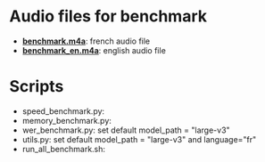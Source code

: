 # Audio files for benchmark
- **[benchmark.m4a]([url](https://github.com/djpg/faster-whisper/blob/master/benchmark/benchmark.m4a))**: french audio file
- **[benchmark_en.m4a]([url](https://github.com/djpg/faster-whisper/blob/master/benchmark/benchmark_en.m4a))**: english audio file

# Scripts
- speed_benchmark.py:
- memory_benchmark.py:
- wer_benchmark.py: set default model_path = "large-v3"
- utils.py: set default model_path = "large-v3" and language="fr"
- run_all_benchmark.sh:
